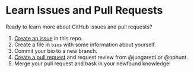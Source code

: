 # Learn Issues and Pull Requests

Ready to learn more about GitHub issues and pull requests?

1. [Create an issue](https://docs.github.com/en/github/managing-your-work-on-github/creating-an-issue) in this repo.
2. Create a file in `bios` with some information about yourself.
3. Commit your bio to a new branch.
4. [Create a pull request](https://docs.github.com/en/github/collaborating-with-issues-and-pull-requests/creating-a-pull-requesti) and request review from @jungaretti or @ophunt.
5. Merge your pull request and bask in your newfound knowledge!
